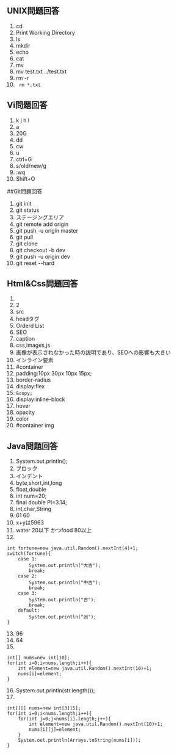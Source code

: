 ## UNIX問題回答

1. cd
2. Print Working Directory
3. ls
4. mkdir
5. echo 
6. cat
7. mv
8. mv test.txt ../test.txt
9. rm -r
10. ` rm *.txt`

## Vi問題回答

1. k j h l
2. a
3. 20G
4. dd
5. cw
6. u
7. ctrl+G
8. s/old/new/g
9. :wq
10. Shift+O

##Git問題回答

1. git init
2. git status
3. ステージングエリア
4. git remote add origin
5. git push -u origin master
6. git pull
7. git clone
8. git checkout -b dev
9. git push -u origin dev
10. git reset --hard

## Html&Css問題回答

1. <!DOCTYPE html>
2. 2
3. src
4. headタグ
5. Orderd List
6. SEO
7. caption
8. css,images,js
9. 画像が表示されなかった時の説明であり、SEOへの影響も大きい
10. インライン要素
11. #container
12. padding:10px 30px 10px 15px;
13. border-radius
14. display:flex
15. `&copy;`
16. display:inline-block
17. hover
18. opacity
19. color
20. #container img

## Java問題回答

1. System.out.println();
2. ブロック
3. インデント
4. byte,short,int,long
5. float,double
6. int num=20;
7. final double PI=3.14;
8. int,char,String
9. 61
	 60
10. x+yは5963
11. water 20以下 かつfood 80以上
12. 
```
int fortune=new java.util.Random().nextInt(4)+1;
switch(fortune){
	case 1:
		System.out.println("大吉");
		break;
	case 2:
		System.out.println("中吉");
		break;
	case 3:
		System.out.println("吉");
		break;
	default:
		System.out.println("凶");
}
```
13. 96
14. 64
15. 
```
int[] nums=new int[10];
for(int i=0;i<nums.length;i++){
	int element=new java.util.Random().nextInt(10)+1;
	nums[i]=element;
}
```
16. System.out.println(str.length());
17. 
```
int[][] nums=new int[3][5];
for(int i=0;i<nums.length;i++){
	for(int j=0;j<nums[i].length;j++){
		int element=new java.util.Random().nextInt(10)+1;
		nums[i][j]=element;
	}
	System.out.println(Arrays.toString(nums[i]));
}
```
